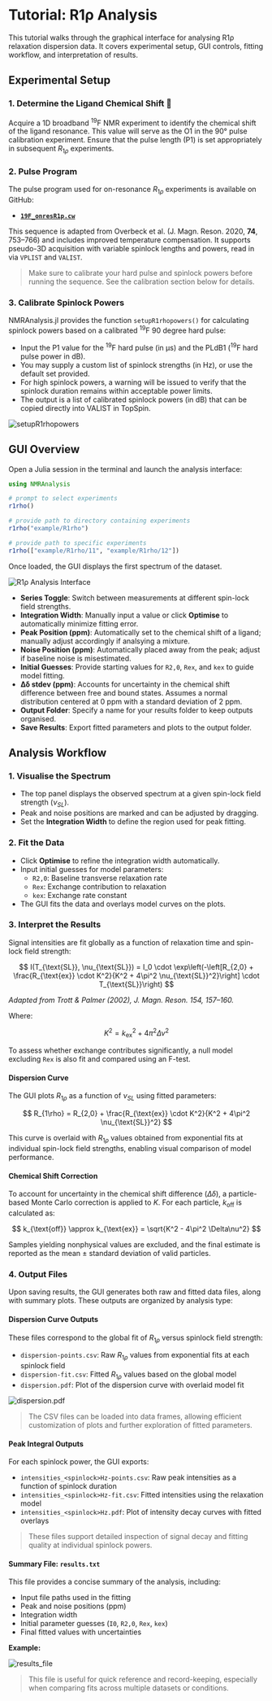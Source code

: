 # Tutorial: R1ρ Analysis

This tutorial walks through the graphical interface for analysing R1ρ relaxation dispersion data. It covers experimental setup, GUI controls, fitting workflow, and interpretation of results.

## Experimental Setup 

### 1. Determine the Ligand Chemical Shift 🔎

Acquire a 1D broadband <sup>19</sup>F NMR experiment to identify the chemical shift of the ligand resonance. This value will serve as the O1 in the 90° pulse calibration experiment. Ensure that the pulse length (P1) is set appropriately in subsequent $R_{1ρ}$ experiments.

### 2. Pulse Program

The pulse program used for on-resonance $R_{1ρ}$ experiments is available on GitHub:

- **[`19F_onresR1p.cw`](https://github.com/chriswaudby/pp/blob/master/19F_onresR1p.cw)**  

This sequence is adapted from Overbeck et al. (J. Magn. Reson. 2020, **74**, 753–766) and includes improved temperature compensation. It supports pseudo-3D acquisition with variable spinlock lengths and powers, read in via `VPLIST` and `VALIST`.

> Make sure to calibrate your hard pulse and spinlock powers before running the sequence. See the calibration section below for details.

### 3. Calibrate Spinlock Powers

NMRAnalysis.jl provides the function `setupR1rhopowers()` for calculating spinlock powers based on a calibrated <sup>19</sup>F 90 degree hard pulse:

- Input the P1 value for the <sup>19</sup>F hard pulse (in μs) and the PLdB1 (<sup>19</sup>F hard pulse power in dB). 
- You may supply a custom list of spinlock strengths (in Hz), or use the default set provided.
- For high spinlock powers, a warning will be issued to verify that the spinlock duration remains within acceptable power limits. 
- The output is a list of calibrated spinlock powers (in dB) that can be copied directly into VALIST in TopSpin. 

![setupR1rhopowers](../assets/setupR1rhopowers.png)

## GUI Overview 

Open a Julia session in the terminal and launch the analysis interface:

```julia
using NMRAnalysis

# prompt to select experiments
r1rho()

# provide path to directory containing experiments
r1rho("example/R1rho")

# provide path to specific experiments
r1rho(["example/R1rho/11", "example/R1rho/12"])
```

 Once loaded, the GUI displays the first spectrum of the dataset.

![R1ρ Analysis Interface](../assets/r1rho-interface.png)

- **Series Toggle**: Switch between measurements at different spin-lock field strengths.
- **Integration Width**: Manually input a value or click **Optimise** to automatically minimize fitting error.
- **Peak Position (ppm)**: Automatically set to the chemical shift of a ligand; manually adjust accordingly if analsying a mixture.
- **Noise Position (ppm)**: Automatically placed away from the peak; adjust if baseline noise is misestimated.
- **Initial Guesses**: Provide starting values for `R2,0`, `Rex`, and `kex` to guide model fitting.
- **Δδ stdev (ppm)**: Accounts for uncertainty in the chemical shift difference between free and bound states. Assumes a normal distribution centered at 0 ppm with a standard deviation of 2 ppm.
- **Output Folder**: Specify a name for your results folder to keep outputs organised.
- **Save Results**: Export fitted parameters and plots to the output folder.

## Analysis Workflow

### 1. Visualise the Spectrum

- The top panel displays the observed spectrum at a given spin-lock field strength ($ν_{SL}$).
- Peak and noise positions are marked and can be adjusted by dragging.
- Set the **Integration Width** to define the region used for peak fitting.

### 2. Fit the Data

- Click **Optimise** to refine the integration width automatically.
- Input initial guesses for model parameters:
  - `R2,0`: Baseline transverse relaxation rate
  - `Rex`: Exchange contribution to relaxation
  - `kex`: Exchange rate constant
- The GUI fits the data and overlays model curves on the plots.

### 3. Interpret the Results

Signal intensities are fit globally as a function of relaxation time and spin-lock field strength:

$$
I(T_{\text{SL}}, \nu_{\text{SL}}) = I_0 \cdot \exp\left(-\left[R_{2,0} + \frac{R_{\text{ex}} \cdot K^2}{K^2 + 4\pi^2 \nu_{\text{SL}}^2}\right] \cdot T_{\text{SL}}\right)
$$

*Adapted from Trott & Palmer (2002), J. Magn. Reson. 154, 157–160.*

Where:

$$
K^2 = k_{\text{ex}}^2 + 4\pi^2 \Delta\nu^2
$$

To assess whether exchange contributes significantly, a null model excluding `Rex` is also fit and compared using an F-test.

#### Dispersion Curve

The GUI plots $R_{1ρ}$ as a function of $ν_{SL}$ using fitted parameters:

$$
R_{1\rho} = R_{2,0} + \frac{R_{\text{ex}} \cdot K^2}{K^2 + 4\pi^2 \nu_{\text{SL}}^2}
$$

This curve is overlaid with $R_{1ρ}$ values obtained from exponential fits at individual spin-lock field strengths, enabling visual comparison of model performance.

#### Chemical Shift Correction

To account for uncertainty in the chemical shift difference ($Δδ$), a particle-based Monte Carlo correction is applied to $K$. For each particle, $k_{\text{off}}$ is calculated as:

$$
k_{\text{off}} \approx k_{\text{ex}} = \sqrt{K^2 - 4\pi^2 \Delta\nu^2}
$$

Samples yielding nonphysical values are excluded, and the final estimate is reported as the mean ± standard deviation of valid particles.

### 4. Output Files

Upon saving results, the GUI generates both raw and fitted data files, along with summary plots. These outputs are organized by analysis type:

#### Dispersion Curve Outputs

These files correspond to the global fit of $R_{1ρ}$ versus spinlock field strength:

- `dispersion-points.csv`: Raw $R_{1ρ}$ values from exponential fits at each spinlock field
- `dispersion-fit.csv`: Fitted $R_{1ρ}$ values based on the global model
- `dispersion.pdf`: Plot of the dispersion curve with overlaid model fit

![dispersion.pdf](../assets/example_results_file.png)

> The CSV files can be loaded into data frames, allowing efficient customization of plots and further exploration of fitted parameters.


#### Peak Integral Outputs

For each spinlock power, the GUI exports:

- `intensities_<spinlock>Hz-points.csv`: Raw peak intensities as a function of spinlock duration
- `intensities_<spinlock>Hz-fit.csv`: Fitted intensities using the relaxation model
- `intensities_<spinlock>Hz.pdf`: Plot of intensity decay curves with fitted overlays

> These files support detailed inspection of signal decay and fitting quality at individual spinlock powers.
 
 #### Summary File: `results.txt`

This file provides a concise summary of the analysis, including:

- Input file paths used in the fitting  
- Peak and noise positions (ppm)  
- Integration width  
- Initial parameter guesses (`I0`, `R2,0`, `Rex`, `kex`)  
- Final fitted values with uncertainties  

**Example:**

![results_file](../assets/example_results_file.png)

> This file is useful for quick reference and record-keeping, especially when comparing fits across multiple datasets or conditions.


